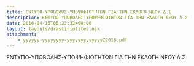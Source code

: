 ```yaml
---
title: ΕΝΤΥΠΟ-ΥΠΟΒΟΛΗΣ-ΥΠΟΨΗΦΙΟΤΗΤΩΝ ΓΙΑ ΤΗΝ ΕΚΛΟΓΗ ΝΕΟΥ Δ.Σ
description: ΕΝΤΥΠΟ-ΥΠΟΒΟΛΗΣ-ΥΠΟΨΗΦΙΟΤΗΤΩΝ ΓΙΑ ΤΗΝ ΕΚΛΟΓΗ ΝΕΟΥ Δ.Σ
date: 2016-04-15T05:23:32+00:00
layout: layouts/drastiriotites.njk
attachment:
    - yyyyyy-yyyyyyyy-yyyyyyyyyyyyyZ2016.pdf
---
```

ΕΝΤΥΠΟ-ΥΠΟΒΟΛΗΣ-ΥΠΟΨΗΦΙΟΤΗΤΩΝ ΓΙΑ ΤΗΝ ΕΚΛΟΓΗ ΝΕΟΥ Δ.Σ
<!-- excerpt -->

